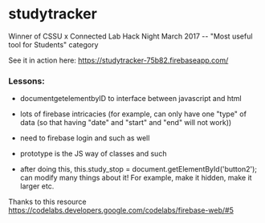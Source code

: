 # studytracker

Winner of CSSU x Connected Lab Hack Night March 2017 -- "Most useful tool for Students" category

See it in action here:
https://studytracker-75b82.firebaseapp.com/




### Lessons:
- documentgetelementbyID to interface between javascript and html
- lots of firebase intricacies (for example, can only have one "type" of data (so that having "date" and "start" and "end" will not work))
- need to firebase login and such as well

- prototype is the JS way of classes and such
- after doing this, this.study_stop = document.getElementById('button2');
  can modify many things about it! For example, make it hidden, make it larger etc.

Thanks to this resource
https://codelabs.developers.google.com/codelabs/firebase-web/#5
